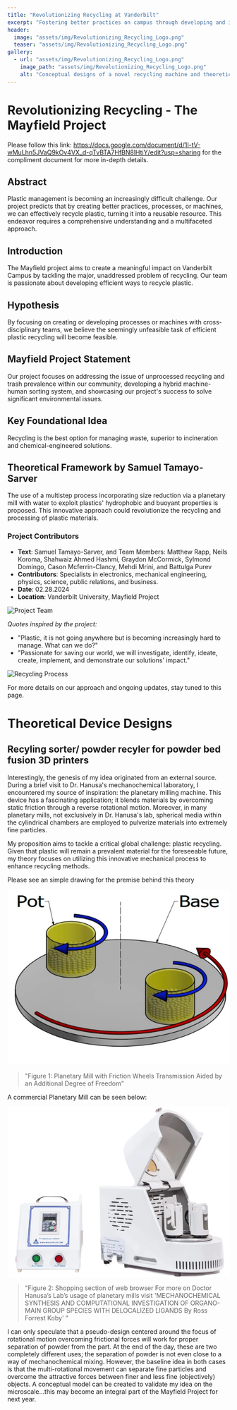 ```yaml
---
title: "Revolutionizing Recycling at Vanderbilt"
excerpt: "Fostering better practices on campus through developing and implementing novel recycling machines and practices."
header:
  image: "assets/img/Revolutionizing_Recycling_Logo.png"
  teaser: "assets/img/Revolutionizing_Recycling_Logo.png"
gallery:
  - url: "assets/img/Revolutionizing_Recycling_Logo.png"
    image_path: "assets/img/Revolutionizing_Recycling_Logo.png"
    alt: "Conceptual designs of a novel recycling machine and theoretical better recycling practices for Vanderbilt campus"
---
```


# Revolutionizing Recycling - The Mayfield Project

Please follow this link: https://docs.google.com/document/d/1I-tV-wMuLhn5JVaQ9kOv4VX_d-qTvBTA7HfBN8lHtiY/edit?usp=sharing for the compliment document for more in-depth details.

## Abstract

Plastic management is becoming an increasingly difficult challenge. Our project predicts that by creating better practices, processes, or machines, we can effectively recycle plastic, turning it into a reusable resource. This endeavor requires a comprehensive understanding and a multifaceted approach.


## Introduction

The Mayfield project aims to create a meaningful impact on Vanderbilt Campus by tackling the major, unaddressed problem of recycling. Our team is passionate about developing efficient ways to recycle plastic.

## Hypothesis

By focusing on creating or developing processes or machines with cross-disciplinary teams, we believe the seemingly unfeasible task of efficient plastic recycling will become feasible.

## Mayfield Project Statement

Our project focuses on addressing the issue of unprocessed recycling and trash prevalence within our community, developing a hybrid machine-human sorting system, and showcasing our project's success to solve significant environmental issues.

## Key Foundational Idea

Recycling is the best option for managing waste, superior to incineration and chemical-engineered solutions.

## Theoretical Framework by Samuel Tamayo-Sarver

The use of a multistep process incorporating size reduction via a planetary mill with water to exploit plastics' hydrophobic and buoyant properties is proposed. This innovative approach could revolutionize the recycling and processing of plastic materials.

### Project Contributors

- **Text**: Samuel Tamayo-Sarver, and Team Members: Matthew Rapp, Neils Koroma, Shahwaiz Ahmed Hashmi, Graydon McCormick, Sylmond Domingo, Cason Mcferrin-Clancy, Mehdi Mrini, and Battulga Purev
- **Contributors**: Specialists in electronics, mechanical engineering, physics, science, public relations, and business.
- **Date**: 02.28.2024
- **Location**: Vanderbilt University, Mayfield Project

![Project Team](/assets/img/placeholder_for_project_team.jpg)

*Quotes inspired by the project:*

- "Plastic, it is not going anywhere but is becoming increasingly hard to manage. What can we do?"
- "Passionate for saving our world, we will investigate, identify, ideate, create, implement, and demonstrate our solutions’ impact."

![Recycling Process](/assets/img/placeholder_for_recycling_process.jpg)

For more details on our approach and ongoing updates, stay tuned to this page.

# Theoretical Device Designs



## Recyling sorter/ powder recyler for powder bed fusion 3D printers

Interestingly, the genesis of my idea originated from an external source. During a brief visit to Dr. Hanusa's mechanochemical laboratory, I encountered my source of inspiration: the planetary milling machine. This device has a fascinating application; it blends materials by overcoming static friction through a reverse rotational motion. Moreover, in many planetary mills, not exclusively in Dr. Hanusa's lab, spherical media within the cylindrical chambers are employed to pulverize materials into extremely fine particles.

My proposition aims to tackle a critical global challenge: plastic recycling. Given that plastic will remain a prevalent material for the foreseeable future, my theory focuses on utilizing this innovative mechanical process to enhance recycling methods.

Please see an simple drawing for the premise behind this theory 

![Rotational_movement](/assets/img/Rotational_mill_motion.png)

> "Figure 1: Planetary Mill with Friction Wheels Transmission Aided by an Additional Degree of Freedom"

A commercial Planetary Mill can be seen below: 

![Commercial_Planet_mill](/assets/img/Commercial_Planetary_Mill.png)

>"Figure 2: Shopping section of web browser
For more on Doctor Hanusa’s Lab’s usage of planetary mills visit 'MECHANOCHEMICAL SYNTHESIS AND COMPUTATIONAL INVESTIGATION OF ORGANO-MAIN GROUP SPECIES WITH DELOCALIZED LIGANDS By Ross Forrest Koby' "

I can only speculate that a pseudo-design centered around the focus of rotational motion overcoming frictional forces will work for proper separation of powder from the part. At the end of the day, these are two completely different uses; the separation of powder is not even close to a way of mechanochemical mixing. However, the baseline idea in both cases is that the multi-rotational movement can separate fine particles and overcome the attractive forces between finer and less fine (objectively) objects.
	A conceptual model can be created to validate my idea on the microscale…this may become an integral part of the Mayfield Project for next year. 





 
